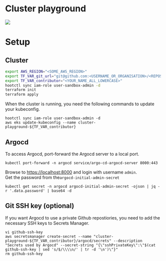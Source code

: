 # Cluster playground

![](https://media1.giphy.com/media/Ppk0LL1mCFa36/giphy.gif?cid=ecf05e47e64brpzy6dlpfnsfybbrfjw1geci1wk42ac4cfar&ep=v1_gifs_search&rid=giphy.gif&ct=g)

# Setup

## Cluster

```sh
export AWS_REGION="<SOME_AWS_REGION>"
export TF_VAR_git_url="git@github.com:<USERNAME_OR_ORGANISATION>/<REPOSITORY_NAME>"
export TF_VAR_contributor="<YOUR_NAME_ALL_LOWERCASE>"
hootctl sync iam-role user-sandbox-admin -d
terraform init
terraform apply
```

When the cluster is running, you need the following commands to update your kubeconfig.

```
hootctl sync iam-role user-sandbox-admin -d
aws eks update-kubeconfig --name cluster-playground-${TF_VAR_contributor}
```

## Argocd

To access Argocd, port-forward the Argocd server to a local port.

```
kubectl port-forward -n argocd service/argo-cd-argocd-server 8000:443
```

Browse to [https://localhost:8000](https://localhost:8000) and login with username `admin`.  
Get the password from the`argocd-initial-admin-secret` 

```
kubectl get secret -n argocd argocd-initial-admin-secret -ojson | jq -r '.data.password' | base64 -d 
```

## Git SSH key (optional)

If you want Argocd to use a private Github repostiories, you need to add the necessary SSH keys to Secrets Manager.

```
vi github-ssh-key
aws secretsmanager create-secret --name "cluster-playground-${TF_VAR_contributor}/argocd/secrets" --description "Secrets used by Argocd" --secret-string "{\"sshPrivateKey\":\"$(cat github-ssh-key | sed 's/$/\\\\n/' | tr -d '\n')\"}"
rm github-ssh-key
```
